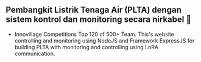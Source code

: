 ## Pembangkit Listrik Tenaga Air (PLTA) dengan sistem kontrol dan monitoring secara nirkabel 🚀

- Innovillage Competitions Top 120 of 500+ Team. This's website controlling and monitoring using NodeJS and Framework ExpressJS for building PLTA with monitoring and controlling using LoRA communication.
